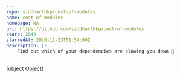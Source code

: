 ```yaml
---
repo: siddharthkp/cost-of-modules
name: cost-of-modules
homepage: NA
url: https://github.com/siddharthkp/cost-of-modules
stars: 2849
starredAt: 2016-11-23T01:54:00Z
description: |-
    Find out which of your dependencies are slowing you down 🐢
---
```


[object Object]
